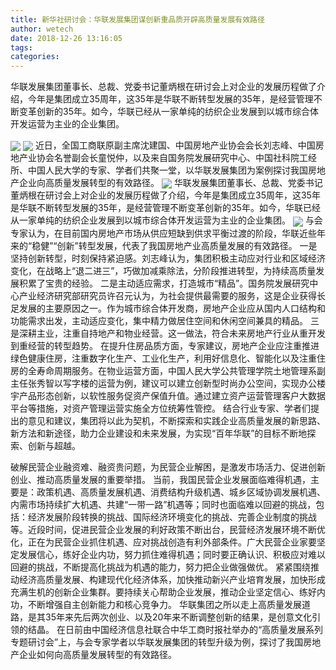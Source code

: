 ```yaml
---
title: 新华社研讨会：华联发展集团谋创新重品质开辟高质量发展有效路径
author: wetech
date: 2018-12-26 13:16:05
tags: 
categories: 
---
```

华联发展集团董事长、总裁、党委书记董炳根在研讨会上对企业的发展历程做了介绍，今年是集团成立35周年，这35年是华联不断转型发展的35年，是经营管理不断变革创新的35年。如今，华联已经从一家单纯的纺织企业发展到以城市综合体开发运营为主业的企业集团。
<!-- more -->
<img align="center" border="0" src="https://imgcdn.yicai.com/uppics/images/2018/12/2045576e03bfe3bc7678ae49fce3b86d.jpg" />
<img align="center" border="0" src="https://imgcdn.yicai.com/uppics/images/2018/12/a605bba46fb6d7531840b7021c94064e.jpg" />
近日，全国工商联原副主席沈建国、中国房地产业协会会长刘志峰、中国房地产业协会名誉副会长童悦仲，以及来自国务院发展研究中心、中国社科院工经所、中国人民大学的专家、学者们共聚一堂，以华联发展集团为案例探讨我国房地产企业向高质量发展转型的有效路径。
<img align="center" border="0" src="https://imgcdn.yicai.com/uppics/images/2018/12/e4a291cb5b7556d2e3a0ffdfdc489f91.jpg" />
华联发展集团董事长、总裁、党委书记董炳根在研讨会上对企业的发展历程做了介绍，今年是集团成立35周年，这35年是华联不断转型发展的35年，是经营管理不断变革创新的35年。如今，华联已经从一家单纯的纺织企业发展到以城市综合体开发运营为主业的企业集团。
<img align="center" border="0" src="https://imgcdn.yicai.com/uppics/images/2018/12/0869e601baba279c76d2aedf6270ee66.jpg" />
与会专家认为，在目前国内房地产市场从供应短缺到供求平衡过渡的阶段，华联近些年来的“稳健”“创新”转型发展，代表了我国房地产业高质量发展的有效路径。
一是坚持创新转型，时刻保持紧迫感。刘志峰认为，集团积极主动应对行业和区域经济变化，在战略上“退二进三”，巧做加减乘除法，分阶段推进转型，为持续高质量发展积累了宝贵的经验。
二是主动适应需求，打造城市“精品”。国务院发展研究中心产业经济研究部研究员许召元认为，为社会提供最需要的服务，这是企业获得长足发展的主要原因之一。作为城市综合体开发商，房地产企业应从国内人口结构和功能需求出发，主动适应变化，集中精力做居住空间和休闲空间兼具的精品。
三是深耕主业，注重自持地产和物业经营。这一做法，符合未来房地产行业从重开发到重经营的转型趋势。
在提升住房品质方面，专家建议，房地产企业应注重推进绿色健康住房，注重数字化生产、工业化生产，利用好信息化、智能化以及注重住房的全寿命周期服务。在物业运营方面，中国人民大学公共管理学院土地管理系副主任张秀智以写字楼的运营为例，建议可以建立创新型时尚办公空间，实现办公楼宇产品形态创新，以软性服务促资产保值升值。通过建立资产运营管理客户大数据平台等措施，对资产管理运营实施全方位统筹性管控。
结合行业专家、学者们提出的意见和建议，集团将以此为契机，不断探索和实践企业高质量发展的新思路、新方法和新途径，助力企业建设和未来发展，为实现“百年华联”的目标不断地探索、创新与超越。
 
 
破解民营企业融资难、融资贵问题，为民营企业解困，是激发市场活力、促进创新创业、推动高质量发展的重要举措。
当前，我国民营企业发展面临难得机遇，主要是：政策机遇、高质量发展机遇、消费结构升级机遇、城乡区域协调发展机遇、内需市场持续扩大机遇、共建“一带一路”机遇等；同时也面临难以回避的挑战，包括：经济发展阶段转换的挑战、国际经济环境变化的挑战、完善企业制度的挑战等。近段时间，促进民营企业发展的利好政策不断出台，民营经济发展环境不断优化，正在为民营企业抓住机遇、应对挑战创造有利外部条件。广大民营企业家要坚定发展信心，练好企业内功，努力抓住难得机遇；同时要正确认识、积极应对难以回避的挑战，不断提高化挑战为机遇的能力，努力把企业做强做优。
紧紧围绕推动经济高质量发展、构建现代化经济体系，加快推动新兴产业培育发展，加快形成充满生机的创新企业集群。要持续关心帮助企业发展，推动企业坚定信心、练好内功，不断增强自主创新能力和核心竞争力。
华联集团之所以走上高质量发展道路，是其35年来先后两次创业、以及20年来不断调整创新的结果，是创意文化引领的结晶。
在日前由中国经济信息社联合中华工商时报社举办的“高质量发展系列专题研讨会”上，与会专家学者以华联发展集团的转型升级为例，探讨了我国房地产企业如何向高质量发展转型的有效路径。
